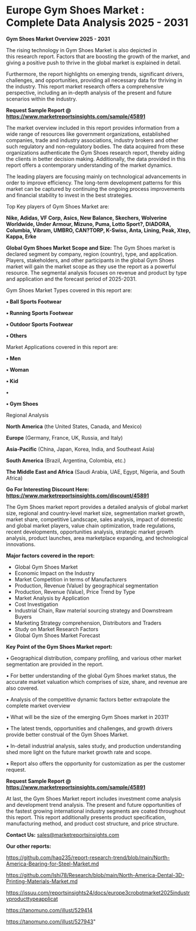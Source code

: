 # Europe Gym Shoes Market : Complete Data Analysis 2025 - 2031

<Strong> Gym Shoes Market Overview 2025 - 2031</strong>

The rising technology in Gym Shoes Market is also depicted in this research report. Factors that are boosting the growth of the market, and giving a positive push to thrive in the global market is explained in detail.

Furthermore, the report highlights on emerging trends, significant drivers, challenges, and opportunities, providing all necessary data for thriving in the industry. This report market research offers a comprehensive perspective, including an in-depth analysis of the present and future scenarios within the industry.

<strong>Request Sample Report @ <a href=https://www.marketreportsinsights.com/sample/45891>https://www.marketreportsinsights.com/sample/45891</a></strong>

The market overview included in this report provides information from a wide range of resources like government organizations, established companies, trade and industry associations, industry brokers and other such regulatory and non-regulatory bodies. The data acquired from these organizations authenticate the Gym Shoes research report, thereby aiding the clients in better decision making. Additionally, the data provided in this report offers a contemporary understanding of the market dynamics.

The leading players are focusing mainly on technological advancements in order to improve efficiency. The long-term development patterns for this market can be captured by continuing the ongoing process improvements and financial stability to invest in the best strategies.

Top Key players of Gym Shoes Market are:

<strong>Nike, Adidas, VF Corp, Asics, New Balance, Skechers, Wolverine Worldwide, Under Armour, Mizuno, Puma, Lotto Sport?, DIADORA, Columbia, Vibram, UMBRO, CAN?TORP, K-Swiss, Anta, Lining, Peak, Xtep, Kappa, Erke</strong>

<strong><b>Global Gym Shoes Market Scope and Size:</b></strong>
The Gym Shoes market is declared segment by company, region (country), type, and application. Players, stakeholders, and other participants in the global Gym Shoes market will gain the market scope as they use the report as a powerful resource. The segmental analysis focuses on revenue and product by type and application and the forecast period of 2025-2031.

Gym Shoes Market Types covered in this report are:

<strong>•  Ball Sports Footwear

•  Running Sports Footwear

•  Outdoor Sports Footwear

•  Others</strong>

Market Applications covered in this report are:

<strong>•  Men

•  Woman

•  Kid

•  

•  Gym Shoes</strong> 

Regional Analysis

<strong>North America</strong> (the United States, Canada, and Mexico)

<strong>Europe</strong> (Germany, France, UK, Russia, and Italy)

<strong>Asia-Pacific</strong> (China, Japan, Korea, India, and Southeast Asia)

<strong>South America</strong> (Brazil, Argentina, Colombia, etc.)

<strong>The Middle East and Africa</strong> (Saudi Arabia, UAE, Egypt, Nigeria, and South Africa)

<strong>Go For Interesting Discount Here: <a href=https://www.marketreportsinsights.com/discount/45891>https://www.marketreportsinsights.com/discount/45891</a></strong>

The Gym Shoes market report provides a detailed analysis of global market size, regional and country-level market size, segmentation market growth, market share, competitive Landscape, sales analysis, impact of domestic and global market players, value chain optimization, trade regulations, recent developments, opportunities analysis, strategic market growth analysis, product launches, area marketplace expanding, and technological innovations.

<strong><b>Major factors covered in the report:</b></strong>
<ul>
  <li>Global Gym Shoes Market </li>
  <li>Economic Impact on the Industry</li>
  <li>Market Competition in terms of Manufacturers</li>
  <li>Production, Revenue (Value) by geographical segmentation</li>
  <li>Production, Revenue (Value), Price Trend by Type</li>
  <li>Market Analysis by Application</li>
  <li>Cost Investigation</li>
  <li>Industrial Chain, Raw material sourcing strategy and Downstream Buyers</li>
  <li>Marketing Strategy comprehension, Distributors and Traders</li>
  <li>Study on Market Research Factors</li>
  <li>Global Gym Shoes Market Forecast</li>
</ul>

<strong><b>Key Point of the Gym Shoes Market report:</b></strong>

• Geographical distribution, company profiling, and various other market segmentation are provided in the report.

• For better understanding of the global Gym Shoes market status, the accurate market valuation which comprises of size, share, and revenue are also covered.

• Analysis of the competitive dynamic factors better extrapolate the complete market overview

• What will be the size of the emerging Gym Shoes market in 2031?

• The latest trends, opportunities and challenges, and growth drivers provide better construal of the Gym Shoes Market.

• In-detail industrial analysis, sales study, and production understanding shed more light on the future market growth rate and scope.

• Report also offers the opportunity for customization as per the customer request.

<strong>Request Sample Report @ <a href=https://www.marketreportsinsights.com/sample/45891>https://www.marketreportsinsights.com/sample/45891</a></strong>

At last, the Gym Shoes Market report includes investment come analysis and development trend analysis. The present and future opportunities of the fastest growing international industry segments are coated throughout this report. This report additionally presents product specification, manufacturing method, and product cost structure, and price structure.

<strong>Contact Us:</strong>
sales@marketreportsinsights.com

<strong>Our other reports:</strong>

<a href=https://github.com/haq235/report-research-trend/blob/main/North-America-Bearing-for-Steel-Market.md>https://github.com/haq235/report-research-trend/blob/main/North-America-Bearing-for-Steel-Market.md</a>

<a href=https://github.com/Ishi78/Research/blob/main/North-America-Dental-3D-Printing-Materials-Market.md>https://github.com/Ishi78/Research/blob/main/North-America-Dental-3D-Printing-Materials-Market.md</a>

<a href=https://issuu.com/reportsinsights24/docs/europe3crobotmarket2025industryproducttypeapplicat>https://issuu.com/reportsinsights24/docs/europe3crobotmarket2025industryproducttypeapplicat</a>

<a href=https://tanomuno.com/illust/529414>https://tanomuno.com/illust/529414</a>

<a href=https://tanomuno.com/illust/527943>https://tanomuno.com/illust/527943</a>"
